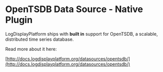 # OpenTSDB Data Source -  Native Plugin

LogDisplayPlatform ships with **built in** support for OpenTSDB, a scalable, distributed time series database.

Read more about it here:

[http://docs.logdisplayplatform.org/datasources/opentsdb/](http://docs.logdisplayplatform.org/datasources/opentsdb/)
